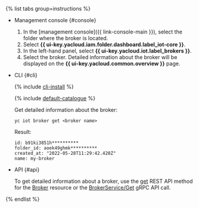 {% list tabs group=instructions %}

- Management console {#console}

   1. In the [management console]({{ link-console-main }}), select the folder where the broker is located.
   1. Select **{{ ui-key.yacloud.iam.folder.dashboard.label_iot-core }}**.
   1. In the left-hand panel, select **{{ ui-key.yacloud.iot.label_brokers }}**.
   1. Select the broker. Detailed information about the broker will be displayed on the **{{ ui-key.yacloud.common.overview }}** page.

- CLI {#cli}

   {% include [cli-install](../cli-install.md) %}

   {% include [default-catalogue](../default-catalogue.md) %}

   Get detailed information about the broker:

   ```
   yc iot broker get <broker name>
   ```

   Result:

   ```
   id: b91ki3851h**********
   folder_id: aoek49ghmk**********
   created_at: "2022-05-28T11:29:42.420Z"
   name: my-broker
   ```

- API {#api}

   To get detailed information about a broker, use the [get](../../iot-core/broker/api-ref/Broker/get.md) REST API method for the [Broker](../../iot-core/broker/api-ref/Broker/index.md) resource or the [BrokerService/Get](../../iot-core/broker/api-ref/grpc/broker_service.md#Get) gRPC API call.

{% endlist %}
